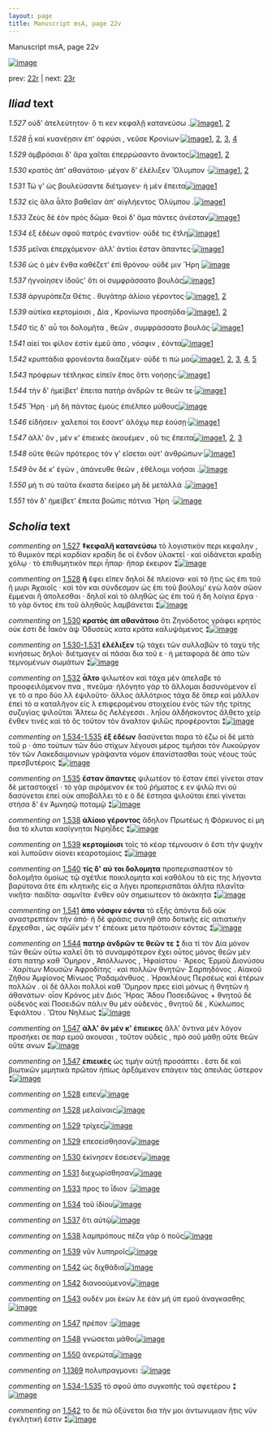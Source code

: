 ```yaml
---
layout: page
title: Manuscript msA, page 22v
---
```


Manuscript msA, page 22v

[![image](http://www.homermultitext.org/iipsrv?OBJ=IIP,1.0&FIF=/project/homer/pyramidal/deepzoom/hmt/vaimg/2017a/VA022VN_0524.tif&WID=100&CVT=JPEG)](http://www.homermultitext.org/ict2/?urn=urn:cite2:hmt:vaimg.2017a:VA022VN_0524)

prev:  [22r](../22r) | next:  [23r](../23r)

## *Iliad* text

*1.527* <a id="1.527"/> οὐδ' ἀτελεύτητον· ὅ τι κεν κεφαλῇ κατανεύσω .[![image](http://www.homermultitext.org/iipsrv?OBJ=IIP,1.0&FIF=/project/homer/pyramidal/deepzoom/hmt/vaimg/2017a/VA022VN_0524.tif&RGN=0.494,0.2104,0.365,0.0338&WID=1000&CVT=JPEG)](http://www.homermultitext.org/ict2/?urn=urn:cite2:hmt:vaimg.2017a:VA022VN_0524@0.494,0.2104,0.365,0.0338)[1](#msA_1.1331), [2](#msAil_1.1350)

*1.528* <a id="1.528"/> ᾖ καὶ κυανέῃσιν ἐπ' ὀφρύσι , νεῦσε Κρονίων·[![image](http://www.homermultitext.org/iipsrv?OBJ=IIP,1.0&FIF=/project/homer/pyramidal/deepzoom/hmt/vaimg/2017a/VA022VN_0524.tif&RGN=0.496,0.2329,0.357,0.0293&WID=1000&CVT=JPEG)](http://www.homermultitext.org/ict2/?urn=urn:cite2:hmt:vaimg.2017a:VA022VN_0524@0.496,0.2329,0.357,0.0293)[1](#msAil_1.1352), [2](#msA_1.1333), [3](#msAil_1.1351), [4](#msA_1.1332)

*1.529* <a id="1.529"/> ἀμβρόσιαι δ' ἄρα χαῖται ἐπερρώσαντο ἄνακτος[![image](http://www.homermultitext.org/iipsrv?OBJ=IIP,1.0&FIF=/project/homer/pyramidal/deepzoom/hmt/vaimg/2017a/VA022VN_0524.tif&RGN=0.495,0.2502,0.357,0.0316&WID=1000&CVT=JPEG)](http://www.homermultitext.org/ict2/?urn=urn:cite2:hmt:vaimg.2017a:VA022VN_0524@0.495,0.2502,0.357,0.0316)[1](#msAil_1.1353), [2](#msAil_1.1354)

*1.530* <a id="1.530"/> κρατὸς ἀπ' αθανάτοιο· μέγαν δ' ἐλέλιξεν Ὄλυμπον ·[![image](http://www.homermultitext.org/iipsrv?OBJ=IIP,1.0&FIF=/project/homer/pyramidal/deepzoom/hmt/vaimg/2017a/VA022VN_0524.tif&RGN=0.499,0.2697,0.369,0.0316&WID=1000&CVT=JPEG)](http://www.homermultitext.org/ict2/?urn=urn:cite2:hmt:vaimg.2017a:VA022VN_0524@0.499,0.2697,0.369,0.0316)[1](#msA_1.1334), [2](#msAil_1.1355)

*1.531* <a id="1.531"/> Τώ γ' ὡς βουλεύσαντε διέτμαγεν· ἡ μὲν ἔπειτα[![image](http://www.homermultitext.org/iipsrv?OBJ=IIP,1.0&FIF=/project/homer/pyramidal/deepzoom/hmt/vaimg/2017a/VA022VN_0524.tif&RGN=0.491,0.29,0.355,0.0316&WID=1000&CVT=JPEG)](http://www.homermultitext.org/ict2/?urn=urn:cite2:hmt:vaimg.2017a:VA022VN_0524@0.491,0.29,0.355,0.0316)[1](#msAil_1.1356)

*1.532* <a id="1.532"/> εἰς ἅλα ἆλτο βαθεῖαν ἀπ' αἰγλήεντος Ὀλύμπου .[![image](http://www.homermultitext.org/iipsrv?OBJ=IIP,1.0&FIF=/project/homer/pyramidal/deepzoom/hmt/vaimg/2017a/VA022VN_0524.tif&RGN=0.497,0.3118,0.355,0.0316&WID=1000&CVT=JPEG)](http://www.homermultitext.org/ict2/?urn=urn:cite2:hmt:vaimg.2017a:VA022VN_0524@0.497,0.3118,0.355,0.0316)[1](#msA_1.1336)

*1.533* <a id="1.533"/> Ζεὺς δὲ ἑὸν πρὸς δῶμα· 					θεοὶ δ' ἅμα πάντες ἀνέσταν[![image](http://www.homermultitext.org/iipsrv?OBJ=IIP,1.0&FIF=/project/homer/pyramidal/deepzoom/hmt/vaimg/2017a/VA022VN_0524.tif&RGN=0.496,0.3291,0.374,0.0361&WID=1000&CVT=JPEG)](http://www.homermultitext.org/ict2/?urn=urn:cite2:hmt:vaimg.2017a:VA022VN_0524@0.496,0.3291,0.374,0.0361)[1](#msAil_1.1357)

*1.534* <a id="1.534"/> ἐξ ἑδέων σφοῦ πατρὸς ἐναντίον· οὐδέ τις ἔτλη[![image](http://www.homermultitext.org/iipsrv?OBJ=IIP,1.0&FIF=/project/homer/pyramidal/deepzoom/hmt/vaimg/2017a/VA022VN_0524.tif&RGN=0.497,0.3471,0.353,0.0338&WID=1000&CVT=JPEG)](http://www.homermultitext.org/ict2/?urn=urn:cite2:hmt:vaimg.2017a:VA022VN_0524@0.497,0.3471,0.353,0.0338)[1](#msAil_1.1358)

*1.535* <a id="1.535"/> μεῖναι ἐπερχόμενον· ἀλλ' ἀντίοι ἔσταν ἅπαντες·[![image](http://www.homermultitext.org/iipsrv?OBJ=IIP,1.0&FIF=/project/homer/pyramidal/deepzoom/hmt/vaimg/2017a/VA022VN_0524.tif&RGN=0.5,0.3621,0.353,0.0338&WID=1000&CVT=JPEG)](http://www.homermultitext.org/ict2/?urn=urn:cite2:hmt:vaimg.2017a:VA022VN_0524@0.5,0.3621,0.353,0.0338)[1](#msA_1.1338)

*1.536* <a id="1.536"/> ὡς ὁ μὲν ἔνθα καθέζετ' ἐπὶ θρόνου· οὐδέ μιν Ἥρη 				[![image](http://www.homermultitext.org/iipsrv?OBJ=IIP,1.0&FIF=/project/homer/pyramidal/deepzoom/hmt/vaimg/2017a/VA022VN_0524.tif&RGN=0.504,0.3802,0.353,0.0338&WID=1000&CVT=JPEG)](http://www.homermultitext.org/ict2/?urn=urn:cite2:hmt:vaimg.2017a:VA022VN_0524@0.504,0.3802,0.353,0.0338)

*1.537* <a id="1.537"/> ἠγνοίησεν ἰδοῦς' ὅτι οἱ συμφράσσατο βουλὰς[![image](http://www.homermultitext.org/iipsrv?OBJ=IIP,1.0&FIF=/project/homer/pyramidal/deepzoom/hmt/vaimg/2017a/VA022VN_0524.tif&RGN=0.5,0.4027,0.324,0.0338&WID=1000&CVT=JPEG)](http://www.homermultitext.org/ict2/?urn=urn:cite2:hmt:vaimg.2017a:VA022VN_0524@0.5,0.4027,0.324,0.0338)[1](#msAil_1.1359)

*1.538* <a id="1.538"/> ἀργυρόπεζα Θέτις . 					θυγάτηρ ἁλίοιο γέροντος·[![image](http://www.homermultitext.org/iipsrv?OBJ=IIP,1.0&FIF=/project/homer/pyramidal/deepzoom/hmt/vaimg/2017a/VA022VN_0524.tif&RGN=0.503,0.42,0.326,0.0338&WID=1000&CVT=JPEG)](http://www.homermultitext.org/ict2/?urn=urn:cite2:hmt:vaimg.2017a:VA022VN_0524@0.503,0.42,0.326,0.0338)[1](#msA_1.1339), [2](#msAil_1.1360)

*1.539* <a id="1.539"/> αὐτίκα κερτομίοισι , Δία , 						 Κρονίωνα προσηῦδα·[![image](http://www.homermultitext.org/iipsrv?OBJ=IIP,1.0&FIF=/project/homer/pyramidal/deepzoom/hmt/vaimg/2017a/VA022VN_0524.tif&RGN=0.503,0.4335,0.369,0.0368&WID=1000&CVT=JPEG)](http://www.homermultitext.org/ict2/?urn=urn:cite2:hmt:vaimg.2017a:VA022VN_0524@0.503,0.4335,0.369,0.0368)[1](#msA_1.1340), [2](#msAil_1.1361)

*1.540* <a id="1.540"/> τίς δ' αὖ τοι δολομῆτα , θεῶν , συμφράσσατο βουλάς·[![image](http://www.homermultitext.org/iipsrv?OBJ=IIP,1.0&FIF=/project/homer/pyramidal/deepzoom/hmt/vaimg/2017a/VA022VN_0524.tif&RGN=0.497,0.4545,0.385,0.0368&WID=1000&CVT=JPEG)](http://www.homermultitext.org/ict2/?urn=urn:cite2:hmt:vaimg.2017a:VA022VN_0524@0.497,0.4545,0.385,0.0368)[1](#msA_1.1341)

*1.541* <a id="1.541"/> αἰεί τοι φίλον ἐστὶν ἐμεῦ ἀπο , νόσφιν , ἐόντα[![image](http://www.homermultitext.org/iipsrv?OBJ=IIP,1.0&FIF=/project/homer/pyramidal/deepzoom/hmt/vaimg/2017a/VA022VN_0524.tif&RGN=0.502,0.4786,0.329,0.0301&WID=1000&CVT=JPEG)](http://www.homermultitext.org/ict2/?urn=urn:cite2:hmt:vaimg.2017a:VA022VN_0524@0.502,0.4786,0.329,0.0301)[1](#msA_1.1342)

*1.542* <a id="1.542"/> κρυπτάδια φρονέοντα δικαζέμεν· οὐδέ τι πώ μοι[![image](http://www.homermultitext.org/iipsrv?OBJ=IIP,1.0&FIF=/project/homer/pyramidal/deepzoom/hmt/vaimg/2017a/VA022VN_0524.tif&RGN=0.503,0.4959,0.371,0.0301&WID=1000&CVT=JPEG)](http://www.homermultitext.org/ict2/?urn=urn:cite2:hmt:vaimg.2017a:VA022VN_0524@0.503,0.4959,0.371,0.0301)[1](#msAil_1.1363), [2](#msAint_1.1349), [3](#msAim_1.1348), [4](#msA_1.1343), [5](#msAil_1.1362)

*1.543* <a id="1.543"/> πρόφρων τέτληκας εἰπεῖν ἔπος ὅττι νοήσῃς·[![image](http://www.homermultitext.org/iipsrv?OBJ=IIP,1.0&FIF=/project/homer/pyramidal/deepzoom/hmt/vaimg/2017a/VA022VN_0524.tif&RGN=0.497,0.5154,0.371,0.0338&WID=1000&CVT=JPEG)](http://www.homermultitext.org/ict2/?urn=urn:cite2:hmt:vaimg.2017a:VA022VN_0524@0.497,0.5154,0.371,0.0338)[1](#msAil_1.1364)

*1.544* <a id="1.544"/> τὴν δ' ἠμείβετ' ἔπειτα πατὴρ ἀνδρῶν τε θεῶν τε·[![image](http://www.homermultitext.org/iipsrv?OBJ=IIP,1.0&FIF=/project/homer/pyramidal/deepzoom/hmt/vaimg/2017a/VA022VN_0524.tif&RGN=0.494,0.5319,0.386,0.0368&WID=1000&CVT=JPEG)](http://www.homermultitext.org/ict2/?urn=urn:cite2:hmt:vaimg.2017a:VA022VN_0524@0.494,0.5319,0.386,0.0368)[1](#msA_1.1344)

*1.545* <a id="1.545"/> Ἥρη · μὴ δὴ πάντας 					ἐμοὺς ἐπιέλπεο μύθους[![image](http://www.homermultitext.org/iipsrv?OBJ=IIP,1.0&FIF=/project/homer/pyramidal/deepzoom/hmt/vaimg/2017a/VA022VN_0524.tif&RGN=0.504,0.55,0.351,0.0368&WID=1000&CVT=JPEG)](http://www.homermultitext.org/ict2/?urn=urn:cite2:hmt:vaimg.2017a:VA022VN_0524@0.504,0.55,0.351,0.0368)

*1.546* <a id="1.546"/> εἰδήσειν· χαλεποί τοι ἔσοντ' ἀλόχῳ περ ἐούσῃ·[![image](http://www.homermultitext.org/iipsrv?OBJ=IIP,1.0&FIF=/project/homer/pyramidal/deepzoom/hmt/vaimg/2017a/VA022VN_0524.tif&RGN=0.505,0.5702,0.349,0.0323&WID=1000&CVT=JPEG)](http://www.homermultitext.org/ict2/?urn=urn:cite2:hmt:vaimg.2017a:VA022VN_0524@0.505,0.5702,0.349,0.0323)[1](#msAil_1.1365)

*1.547* <a id="1.547"/> ἀλλ' ὃν , μέν κ' ἐπιεικὲς ἀκουέμεν , οὔ τις ἔπειτα[![image](http://www.homermultitext.org/iipsrv?OBJ=IIP,1.0&FIF=/project/homer/pyramidal/deepzoom/hmt/vaimg/2017a/VA022VN_0524.tif&RGN=0.51,0.589,0.355,0.0323&WID=1000&CVT=JPEG)](http://www.homermultitext.org/ict2/?urn=urn:cite2:hmt:vaimg.2017a:VA022VN_0524@0.51,0.589,0.355,0.0323)[1](#msA_1.1346), [2](#msA_1.1345), [3](#msAil_1.1366)

*1.548* <a id="1.548"/> οὔτε θεῶν πρότερος τόν γ' εἴσεται οὐτ' ἀνθρώπων·[![image](http://www.homermultitext.org/iipsrv?OBJ=IIP,1.0&FIF=/project/homer/pyramidal/deepzoom/hmt/vaimg/2017a/VA022VN_0524.tif&RGN=0.509,0.6056,0.341,0.0346&WID=1000&CVT=JPEG)](http://www.homermultitext.org/ict2/?urn=urn:cite2:hmt:vaimg.2017a:VA022VN_0524@0.509,0.6056,0.341,0.0346)[1](#msAil_1.1367)

*1.549* <a id="1.549"/> ὃν δέ κ' ἐγὼν , ἀπάνευθε θεῶν , ἐθέλοιμι νοῆσαι .[![image](http://www.homermultitext.org/iipsrv?OBJ=IIP,1.0&FIF=/project/homer/pyramidal/deepzoom/hmt/vaimg/2017a/VA022VN_0524.tif&RGN=0.508,0.6281,0.358,0.0346&WID=1000&CVT=JPEG)](http://www.homermultitext.org/ict2/?urn=urn:cite2:hmt:vaimg.2017a:VA022VN_0524@0.508,0.6281,0.358,0.0346)

*1.550* <a id="1.550"/> μή τι σὺ ταῦτα ἕκαστα διείρεο μὴ δὲ μετάλλά .[![image](http://www.homermultitext.org/iipsrv?OBJ=IIP,1.0&FIF=/project/homer/pyramidal/deepzoom/hmt/vaimg/2017a/VA022VN_0524.tif&RGN=0.509,0.6446,0.367,0.0346&WID=1000&CVT=JPEG)](http://www.homermultitext.org/ict2/?urn=urn:cite2:hmt:vaimg.2017a:VA022VN_0524@0.509,0.6446,0.367,0.0346)[1](#msAil_1.1368)

*1.551* <a id="1.551"/> τὸν δ' ἠμείβετ' ἔπειτα βοῶπις πότνια Ἥρη ·[![image](http://www.homermultitext.org/iipsrv?OBJ=IIP,1.0&FIF=/project/homer/pyramidal/deepzoom/hmt/vaimg/2017a/VA022VN_0524.tif&RGN=0.504,0.6657,0.353,0.0346&WID=1000&CVT=JPEG)](http://www.homermultitext.org/ict2/?urn=urn:cite2:hmt:vaimg.2017a:VA022VN_0524@0.504,0.6657,0.353,0.0346)

## *Scholia* text

*commenting on* [1.527](#1.527)  <a id="msA_1.1331"/> **‡κεφαλῆ κατανεύσω** τὸ λογιστικὸν περι κεφαλην , τὸ θυμικὸν περὶ καρδίαν κραδίη δε οἱ ἔνδον ὑλακτεῖ · καὶ οἱδάνεται κραδίῃ χόλῳ · τὸ ἐπιθυμητικὸν περι ἧπαρ· ἣπαρ έκειρον ⁑[![image](http://www.homermultitext.org/iipsrv?OBJ=IIP,1.0&FIF=/project/homer/pyramidal/deepzoom/hmt/vaimg/2017a/VA022VN_0524.tif&RGN=0.21260133,0.10705394,0.61569639,0.03651452&WID=1000&CVT=JPEG)](http://www.homermultitext.org/ict2/?urn=urn:cite2:hmt:vaimg.2017a:VA022VN_0524@0.21260133,0.10705394,0.61569639,0.03651452)

*commenting on* [1.528](#1.528)  <a id="msA_1.1332"/> **ῆ** ἔφει εῖπεν δηλοὶ δὲ πλείονα· καὶ τὸ ἥτις ὡς ἐπι τοῦ ἣ μυρι Ἀχαιοῖς · καὶ τὸν και σύνδεσμον ὡς ἐπι τοῦ βούλομ' εγὼ λαὸν σῶον ἔμμεναι ἢ ἀπολεσθαι · δηλοῖ καὶ τὸ ἀληθῶς ὡς ἐπι τοῦ ή δη λοίγια ἔργα · τὸ γὰρ ὄντος ἐπι τοῦ ἀληθοῦς λαμβάνεται ⁑[![image](http://www.homermultitext.org/iipsrv?OBJ=IIP,1.0&FIF=/project/homer/pyramidal/deepzoom/hmt/vaimg/2017a/VA022VN_0524.tif&RGN=0.22439204,0.12254495,0.60390567,0.04370678&WID=1000&CVT=JPEG)](http://www.homermultitext.org/ict2/?urn=urn:cite2:hmt:vaimg.2017a:VA022VN_0524@0.22439204,0.12254495,0.60390567,0.04370678)

*commenting on* [1.530](#1.530)  <a id="msA_1.1334"/> **κρατὸς ἀπ αθανάτοιο** ὅτι Ζηνόδοτος γράφει κρητὸς οὐκ έστι δὲ Ϊακὸν ὰψ Ὁδυσεὺς κατα κράτα καλυψάμενος ⁑[![image](http://www.homermultitext.org/iipsrv?OBJ=IIP,1.0&FIF=/project/homer/pyramidal/deepzoom/hmt/vaimg/2017a/VA022VN_0524.tif&RGN=0.23065586,0.15408022,0.59358880,0.03485477&WID=1000&CVT=JPEG)](http://www.homermultitext.org/ict2/?urn=urn:cite2:hmt:vaimg.2017a:VA022VN_0524@0.23065586,0.15408022,0.59358880,0.03485477)

*commenting on* [1.530-1.531](#1.530-1.531)  <a id="msA_1.1335"/> **ἐλέλιξεν** τῷ τάχει τῶν συλλαβῶν τὸ ταχὺ τῆς κινήσεως δηλοὶ· διέτμαγεν αἱ πᾶσαι δια τοῦ ε · ἡ μεταφορὰ δὲ ἀπο τῶν τεμνομένων σωμάτων ⁑[![image](http://www.homermultitext.org/iipsrv?OBJ=IIP,1.0&FIF=/project/homer/pyramidal/deepzoom/hmt/vaimg/2017a/VA022VN_0524.tif&RGN=0.23065586,0.16403873,0.59358880,0.03540802&WID=1000&CVT=JPEG)](http://www.homermultitext.org/ict2/?urn=urn:cite2:hmt:vaimg.2017a:VA022VN_0524@0.23065586,0.16403873,0.59358880,0.03540802)

*commenting on* [1.532](#1.532)  <a id="msA_1.1336"/> **ἆλτο** ψιλωτέον καὶ τάχα μὲν ἀπελαβε τὸ προοφειλόμενον πνα , πνεῦμα· ἠλόγητο γὰρ τὸ ἄλλομαι δασυνόμενον εἴ γε τὸ α προ δύο λλ ἐψιλοῦτο· ἄλλος ἀλλότριος τάχα δὲ ὅπερ καὶ μᾶλλον ἐπεὶ τὸ α καταλῆγον εἰς λ επιφερομένου στοιχείου ἑνὸς τῶν τῆς τρίτης συζυγίας ψιλοῦται Ἄλτεω ὃς Λελέγεσσι . ληΐου ἀλδήσκοντος ἄλθετο χείρ ἔνθεν τινὲς καὶ τὸ ὃς τοῦτον τὸν ἄναλτον ψιλῶς προφέρονται ⁑[![image](http://www.homermultitext.org/iipsrv?OBJ=IIP,1.0&FIF=/project/homer/pyramidal/deepzoom/hmt/vaimg/2017a/VA022VN_0524.tif&RGN=0.22807664,0.17510373,0.59874724,0.07994467&WID=1000&CVT=JPEG)](http://www.homermultitext.org/ict2/?urn=urn:cite2:hmt:vaimg.2017a:VA022VN_0524@0.22807664,0.17510373,0.59874724,0.07994467)

*commenting on* [1.534-1.535](#1.534-1.535)  <a id="msA_1.1337"/> **ἐξ ἑδέων** δασύνεται παρα τὸ έζω οἱ δὲ μετὰ τοῦ ρ · ἀπο τούτων τῶν δύο στίχων λέγουσι μέρος τιμῆσαι τὸν Λυκοῦργον τὸν τῶν Λακεδαιμονιων γράψαντα νόμον ἐπανίστασθαι τοὺς νέους τοῦς πρεσβυτέροις ⁑[![image](http://www.homermultitext.org/iipsrv?OBJ=IIP,1.0&FIF=/project/homer/pyramidal/deepzoom/hmt/vaimg/2017a/VA022VN_0524.tif&RGN=0.21849668,0.24757953,0.21739130,0.06362379&WID=1000&CVT=JPEG)](http://www.homermultitext.org/ict2/?urn=urn:cite2:hmt:vaimg.2017a:VA022VN_0524@0.21849668,0.24757953,0.21739130,0.06362379)

*commenting on* [1.535](#1.535)  <a id="msA_1.1338"/> **ἔσταν ἅπαντες** ψιλωτέον τὸ ἔσταν ἐπεὶ γίνεται σταν δὲ μεταστοιχεῖ · τὸ γὰρ αιρόμενον ἐκ τοῦ ῥήματος ε εν ψιλῶ πνι οὐ δασύνεται ἐπεὶ οὐκ αποβάλλει τὸ ε ὁ δὲ ἔστησα ψιλοῦται ἐπεὶ γίνεται στήσα δ' ἐν Ἀμνησῷ ποταμῷ ⁑[![image](http://www.homermultitext.org/iipsrv?OBJ=IIP,1.0&FIF=/project/homer/pyramidal/deepzoom/hmt/vaimg/2017a/VA022VN_0524.tif&RGN=0.22033898,0.30373444,0.21702284,0.06528354&WID=1000&CVT=JPEG)](http://www.homermultitext.org/ict2/?urn=urn:cite2:hmt:vaimg.2017a:VA022VN_0524@0.22033898,0.30373444,0.21702284,0.06528354)

*commenting on* [1.538](#1.538)  <a id="msA_1.1339"/> **ἁλίοιο γέροντος** ἄδηλον Πρωτέως ἠ Φόρκυνος εἰ μη δια τὸ κλυται κασίγνηται Νιρηΐδες ⁑[![image](http://www.homermultitext.org/iipsrv?OBJ=IIP,1.0&FIF=/project/homer/pyramidal/deepzoom/hmt/vaimg/2017a/VA022VN_0524.tif&RGN=0.21186441,0.35822960,0.24281503,0.03457815&WID=1000&CVT=JPEG)](http://www.homermultitext.org/ict2/?urn=urn:cite2:hmt:vaimg.2017a:VA022VN_0524@0.21186441,0.35822960,0.24281503,0.03457815)

*commenting on* [1.539](#1.539)  <a id="msA_1.1340"/> **κερτομίοισι** τοῖς τὸ κέαρ τέμνουσιν ὀ ἔστι τὴν ψυχὴν καὶ λυποῦσιν οἱονει κεαροτομίοις ⁑[![image](http://www.homermultitext.org/iipsrv?OBJ=IIP,1.0&FIF=/project/homer/pyramidal/deepzoom/hmt/vaimg/2017a/VA022VN_0524.tif&RGN=0.22254974,0.38644537,0.23397200,0.02904564&WID=1000&CVT=JPEG)](http://www.homermultitext.org/ict2/?urn=urn:cite2:hmt:vaimg.2017a:VA022VN_0524@0.22254974,0.38644537,0.23397200,0.02904564)

*commenting on* [1.540](#1.540)  <a id="msA_1.1341"/> **τίς δ' αὐ τοι δολομητα** προπερισπαστέον τὸ δολομῆτα ὁμοίως τῷ σχέτλιε ποικιλομητα καὶ καθόλου τὰ εἰς της λήγοντα βαρύτονα ὅτε ἐπι κλητικῆς εἰς α λήγει προπερισπᾶται ἀλῆτα πλανῖτα· νικῆτα· παιδῖτα· σαμνῖτα· ἔνθεν οῦν σημειωτεον τὸ ἀκάκητα ⁑[![image](http://www.homermultitext.org/iipsrv?OBJ=IIP,1.0&FIF=/project/homer/pyramidal/deepzoom/hmt/vaimg/2017a/VA022VN_0524.tif&RGN=0.21149595,0.41106501,0.23618276,0.07247580&WID=1000&CVT=JPEG)](http://www.homermultitext.org/ict2/?urn=urn:cite2:hmt:vaimg.2017a:VA022VN_0524@0.21149595,0.41106501,0.23618276,0.07247580)

*commenting on* [1.541](#1.541)  <a id="msA_1.1342"/> **ἀπο νόσφιν εόντα** τὸ εξῆς ἀπόντα διὃ οὐκ αναστρεπτέον τὴν ἀπό· ἡ δὲ φράσις συνηθ ἀπο δοτικῆς εἰς αιτιατικὴν ἔρχεσθαι , ὡς σφῶϊν μέν τ' ἐπέοικε μετα πρότοισιν εόντας ⁑[![image](http://www.homermultitext.org/iipsrv?OBJ=IIP,1.0&FIF=/project/homer/pyramidal/deepzoom/hmt/vaimg/2017a/VA022VN_0524.tif&RGN=0.21333825,0.47607192,0.23728814,0.05449516&WID=1000&CVT=JPEG)](http://www.homermultitext.org/ict2/?urn=urn:cite2:hmt:vaimg.2017a:VA022VN_0524@0.21333825,0.47607192,0.23728814,0.05449516)

*commenting on* [1.544](#1.544)  <a id="msA_1.1344"/> **πατηρ ἀνδρῶν τε θεῶν τε ⁑** δια τί τὸν Δία μόνον τῶν θεῶν οὕτω καλεῖ ὅτι τὸ συναμφότερον ἔχει οὗτος μόνος θεῶν μὲν ἐστι πατηρ καθ Ὅμηρον , Ἀπόλλωνος , Ἡφαίστου · Ἄρεος Ἑρμοῦ Διονύσου · Χαρίτων Μουσῶν Ἀφροδίτης · καὶ πολλῶν θνητῶν· Σαρπηδόνος . Αἰακοῦ Ζήθου Ἀμφίονος Μίνωος Ῥαδαμάνθυος . Ἡρακλέους Περσέως καὶ ἑτέρων πολλῶν . οἱ δὲ ἄλλοι πολλοὶ καθ Ὅμηρον πρες εἰσὶ μόνως ἠ θνητῶν ἠ ἀθανάτων· οἷον Κρόνος μὲν Διός Ἥρας Ἅδου Ποσειδῶνος + θνητοῦ δὲ οὐδενός καὶ Ποσειδῶν πάλιν θυ μὲν οὐδενὸς , θνητοῦ δὲ , Κύκλωπος Ἐφιάλτου . Ὤτου Νηλέως ⁑[![image](http://www.homermultitext.org/iipsrv?OBJ=IIP,1.0&FIF=/project/homer/pyramidal/deepzoom/hmt/vaimg/2017a/VA022VN_0524.tif&RGN=0.21849668,0.55656985,0.23360354,0.15878285&WID=1000&CVT=JPEG)](http://www.homermultitext.org/ict2/?urn=urn:cite2:hmt:vaimg.2017a:VA022VN_0524@0.21849668,0.55656985,0.23360354,0.15878285)

*commenting on* [1.547](#1.547)  <a id="msA_1.1345"/> **ἀλλ' ὃν μέν κ' ἐπιεικες** ἄλλ' ὅντινα μὲν λόγον προσήκει σε παρ εμοῦ ακουσαι , τοῦτον οὐδεὶς , πρὸ σοῦ μάθῃ οὔτε θεῶν οὔτε ανων ⁑[![image](http://www.homermultitext.org/iipsrv?OBJ=IIP,1.0&FIF=/project/homer/pyramidal/deepzoom/hmt/vaimg/2017a/VA022VN_0524.tif&RGN=0.23102432,0.69820194,0.64185704,0.03291840&WID=1000&CVT=JPEG)](http://www.homermultitext.org/ict2/?urn=urn:cite2:hmt:vaimg.2017a:VA022VN_0524@0.23102432,0.69820194,0.64185704,0.03291840)

*commenting on* [1.547](#1.547)  <a id="msA_1.1346"/> **ἐπιεικὲς** ὡς τιμὴν αὐτῇ προσάπτει . ἔστι δὲ καὶ βιωτικῶν μιμητικὰ πρῶτον ἠπίως ἀρξάμενον επάγειν τὰς ἀπειλὰς ὕστερον ⁑[![image](http://www.homermultitext.org/iipsrv?OBJ=IIP,1.0&FIF=/project/homer/pyramidal/deepzoom/hmt/vaimg/2017a/VA022VN_0524.tif&RGN=0.24170965,0.71811895,0.62011791,0.03098202&WID=1000&CVT=JPEG)](http://www.homermultitext.org/ict2/?urn=urn:cite2:hmt:vaimg.2017a:VA022VN_0524@0.24170965,0.71811895,0.62011791,0.03098202)

*commenting on* [1.528](#1.528)  <a id="msAil_1.1351.comment"/> ειπεν[![image](http://www.homermultitext.org/iipsrv?OBJ=IIP,1.0&FIF=/project/homer/pyramidal/deepzoom/hmt/vaimg/2017a/VA022VN_0524.tif&RGN=0.51842299,0.23734440,0.01142225,0.00774550&WID=1000&CVT=JPEG)](http://www.homermultitext.org/ict2/?urn=urn:cite2:hmt:vaimg.2017a:VA022VN_0524@0.51842299,0.23734440,0.01142225,0.00774550)

*commenting on* [1.528](#1.528)  <a id="msAil_1.1352.comment"/> μελαίναις[![image](http://www.homermultitext.org/iipsrv?OBJ=IIP,1.0&FIF=/project/homer/pyramidal/deepzoom/hmt/vaimg/2017a/VA022VN_0524.tif&RGN=0.57516581,0.23513140,0.03831982,0.00968188&WID=1000&CVT=JPEG)](http://www.homermultitext.org/ict2/?urn=urn:cite2:hmt:vaimg.2017a:VA022VN_0524@0.57516581,0.23513140,0.03831982,0.00968188)

*commenting on* [1.529](#1.529)  <a id="msAil_1.1353.comment"/> τρίχες[![image](http://www.homermultitext.org/iipsrv?OBJ=IIP,1.0&FIF=/project/homer/pyramidal/deepzoom/hmt/vaimg/2017a/VA022VN_0524.tif&RGN=0.65254237,0.25089903,0.02873987,0.01051176&WID=1000&CVT=JPEG)](http://www.homermultitext.org/ict2/?urn=urn:cite2:hmt:vaimg.2017a:VA022VN_0524@0.65254237,0.25089903,0.02873987,0.01051176)

*commenting on* [1.529](#1.529)  <a id="msAil_1.1354.comment"/> επεσείσθησαν[![image](http://www.homermultitext.org/iipsrv?OBJ=IIP,1.0&FIF=/project/homer/pyramidal/deepzoom/hmt/vaimg/2017a/VA022VN_0524.tif&RGN=0.72844510,0.25200553,0.04937362,0.00995851&WID=1000&CVT=JPEG)](http://www.homermultitext.org/ict2/?urn=urn:cite2:hmt:vaimg.2017a:VA022VN_0524@0.72844510,0.25200553,0.04937362,0.00995851)

*commenting on* [1.530](#1.530)  <a id="msAil_1.1355.comment"/> ἐκίνησεν ἔσεισεν[![image](http://www.homermultitext.org/iipsrv?OBJ=IIP,1.0&FIF=/project/homer/pyramidal/deepzoom/hmt/vaimg/2017a/VA022VN_0524.tif&RGN=0.75460575,0.26804979,0.05453206,0.01051176&WID=1000&CVT=JPEG)](http://www.homermultitext.org/ict2/?urn=urn:cite2:hmt:vaimg.2017a:VA022VN_0524@0.75460575,0.26804979,0.05453206,0.01051176)

*commenting on* [1.531](#1.531)  <a id="msAil_1.1356.comment"/> διεχωρίσθησαν[![image](http://www.homermultitext.org/iipsrv?OBJ=IIP,1.0&FIF=/project/homer/pyramidal/deepzoom/hmt/vaimg/2017a/VA022VN_0524.tif&RGN=0.69454679,0.29128631,0.05084746,0.01078838&WID=1000&CVT=JPEG)](http://www.homermultitext.org/ict2/?urn=urn:cite2:hmt:vaimg.2017a:VA022VN_0524@0.69454679,0.29128631,0.05084746,0.01078838)

*commenting on* [1.533](#1.533)  <a id="msAil_1.1357.comment"/> προς το ΐδιον :[![image](http://www.homermultitext.org/iipsrv?OBJ=IIP,1.0&FIF=/project/homer/pyramidal/deepzoom/hmt/vaimg/2017a/VA022VN_0524.tif&RGN=0.58400884,0.32835408,0.03758290,0.01106501&WID=1000&CVT=JPEG)](http://www.homermultitext.org/ict2/?urn=urn:cite2:hmt:vaimg.2017a:VA022VN_0524@0.58400884,0.32835408,0.03758290,0.01106501)

*commenting on* [1.534](#1.534)  <a id="msAil_1.1358.comment"/> τοῦ ἰδίου[![image](http://www.homermultitext.org/iipsrv?OBJ=IIP,1.0&FIF=/project/homer/pyramidal/deepzoom/hmt/vaimg/2017a/VA022VN_0524.tif&RGN=0.58879882,0.34661134,0.03610906,0.00968188&WID=1000&CVT=JPEG)](http://www.homermultitext.org/ict2/?urn=urn:cite2:hmt:vaimg.2017a:VA022VN_0524@0.58879882,0.34661134,0.03610906,0.00968188)

*commenting on* [1.537](#1.537)  <a id="msAil_1.1359.comment"/> ὅτι αὐτῷ[![image](http://www.homermultitext.org/iipsrv?OBJ=IIP,1.0&FIF=/project/homer/pyramidal/deepzoom/hmt/vaimg/2017a/VA022VN_0524.tif&RGN=0.63817244,0.40138313,0.04126750,0.01023513&WID=1000&CVT=JPEG)](http://www.homermultitext.org/ict2/?urn=urn:cite2:hmt:vaimg.2017a:VA022VN_0524@0.63817244,0.40138313,0.04126750,0.01023513)

*commenting on* [1.538](#1.538)  <a id="msAil_1.1360.comment"/> λαμπρόπους πέζα γὰρ ὁ ποῦς[![image](http://www.homermultitext.org/iipsrv?OBJ=IIP,1.0&FIF=/project/homer/pyramidal/deepzoom/hmt/vaimg/2017a/VA022VN_0524.tif&RGN=0.52652911,0.42213001,0.11459101,0.01493776&WID=1000&CVT=JPEG)](http://www.homermultitext.org/ict2/?urn=urn:cite2:hmt:vaimg.2017a:VA022VN_0524@0.52652911,0.42213001,0.11459101,0.01493776)

*commenting on* [1.539](#1.539)  <a id="msAil_1.1361.comment"/> νῦν λυπηροῖς[![image](http://www.homermultitext.org/iipsrv?OBJ=IIP,1.0&FIF=/project/homer/pyramidal/deepzoom/hmt/vaimg/2017a/VA022VN_0524.tif&RGN=0.59137804,0.44343015,0.04863670,0.01051176&WID=1000&CVT=JPEG)](http://www.homermultitext.org/ict2/?urn=urn:cite2:hmt:vaimg.2017a:VA022VN_0524@0.59137804,0.44343015,0.04863670,0.01051176)

*commenting on* [1.542](#1.542)  <a id="msAil_1.1362.comment"/> ὡς διχθάδια[![image](http://www.homermultitext.org/iipsrv?OBJ=IIP,1.0&FIF=/project/homer/pyramidal/deepzoom/hmt/vaimg/2017a/VA022VN_0524.tif&RGN=0.52137067,0.50207469,0.04789978,0.01134163&WID=1000&CVT=JPEG)](http://www.homermultitext.org/ict2/?urn=urn:cite2:hmt:vaimg.2017a:VA022VN_0524@0.52137067,0.50207469,0.04789978,0.01134163)

*commenting on* [1.542](#1.542)  <a id="msAil_1.1363.comment"/> διανοούμενον[![image](http://www.homermultitext.org/iipsrv?OBJ=IIP,1.0&FIF=/project/homer/pyramidal/deepzoom/hmt/vaimg/2017a/VA022VN_0524.tif&RGN=0.62048637,0.49820194,0.04753132,0.01327801&WID=1000&CVT=JPEG)](http://www.homermultitext.org/ict2/?urn=urn:cite2:hmt:vaimg.2017a:VA022VN_0524@0.62048637,0.49820194,0.04753132,0.01327801)

*commenting on* [1.543](#1.543)  <a id="msAil_1.1364.comment"/> ουδέν μοι ἑκὼν λε ἐὰν μὴ ὑπ εμοῦ ἀναγκασθης[![image](http://www.homermultitext.org/iipsrv?OBJ=IIP,1.0&FIF=/project/homer/pyramidal/deepzoom/hmt/vaimg/2017a/VA022VN_0524.tif&RGN=0.51731761,0.51756570,0.16285925,0.01327801&WID=1000&CVT=JPEG)](http://www.homermultitext.org/ict2/?urn=urn:cite2:hmt:vaimg.2017a:VA022VN_0524@0.51731761,0.51756570,0.16285925,0.01327801)

*commenting on* [1.547](#1.547)  <a id="msAil_1.1366.comment"/> πρέπον :[![image](http://www.homermultitext.org/iipsrv?OBJ=IIP,1.0&FIF=/project/homer/pyramidal/deepzoom/hmt/vaimg/2017a/VA022VN_0524.tif&RGN=0.64848931,0.59225450,0.03095063,0.00968188&WID=1000&CVT=JPEG)](http://www.homermultitext.org/ict2/?urn=urn:cite2:hmt:vaimg.2017a:VA022VN_0524@0.64848931,0.59225450,0.03095063,0.00968188)

*commenting on* [1.548](#1.548)  <a id="msAil_1.1367.comment"/> γνώσεται μάθοι[![image](http://www.homermultitext.org/iipsrv?OBJ=IIP,1.0&FIF=/project/homer/pyramidal/deepzoom/hmt/vaimg/2017a/VA022VN_0524.tif&RGN=0.72328666,0.60829876,0.05232130,0.01051176&WID=1000&CVT=JPEG)](http://www.homermultitext.org/ict2/?urn=urn:cite2:hmt:vaimg.2017a:VA022VN_0524@0.72328666,0.60829876,0.05232130,0.01051176)

*commenting on* [1.550](#1.550)  <a id="msAil_1.1368.comment"/> ἀνερώτα[![image](http://www.homermultitext.org/iipsrv?OBJ=IIP,1.0&FIF=/project/homer/pyramidal/deepzoom/hmt/vaimg/2017a/VA022VN_0524.tif&RGN=0.72328666,0.64536653,0.03647752,0.01078838&WID=1000&CVT=JPEG)](http://www.homermultitext.org/ict2/?urn=urn:cite2:hmt:vaimg.2017a:VA022VN_0524@0.72328666,0.64536653,0.03647752,0.01078838)

*commenting on* [1.1369](#1.1369)  <a id="msAil_1.1369.comment"/> πολυπραγμονει :[![image](http://www.homermultitext.org/iipsrv?OBJ=IIP,1.0&FIF=/project/homer/pyramidal/deepzoom/hmt/vaimg/2017a/VA022VN_0524.tif&RGN=0.81024318,0.64453665,0.06448047,0.01134163&WID=1000&CVT=JPEG)](http://www.homermultitext.org/ict2/?urn=urn:cite2:hmt:vaimg.2017a:VA022VN_0524@0.81024318,0.64453665,0.06448047,0.01134163)

*commenting on* [1.534-1.535](#1.534-1.535)  <a id="msAim_1.1347.comment"/> τὸ σφοῦ ἀπο συγκοπῆς τοῦ σφετέρου ⁑[![image](http://www.homermultitext.org/iipsrv?OBJ=IIP,1.0&FIF=/project/homer/pyramidal/deepzoom/hmt/vaimg/2017a/VA022VN_0524.tif&RGN=0.44215181,0.34882434,0.05305822,0.02849239&WID=1000&CVT=JPEG)](http://www.homermultitext.org/ict2/?urn=urn:cite2:hmt:vaimg.2017a:VA022VN_0524@0.44215181,0.34882434,0.05305822,0.02849239)

*commenting on* [1.542](#1.542)  <a id="msAint_1.1349.comment"/> το δε πῶ ὀξύνεται δια τὴν μοι ἀντωνυμιαν ἥτις νῦν ἐγκλητική ἔστιν ⁑[![image](http://www.homermultitext.org/iipsrv?OBJ=IIP,1.0&FIF=/project/homer/pyramidal/deepzoom/hmt/vaimg/2017a/VA022VN_0524.tif&RGN=0.86035372,0.50262794,0.04347826,0.05449516&WID=1000&CVT=JPEG)](http://www.homermultitext.org/ict2/?urn=urn:cite2:hmt:vaimg.2017a:VA022VN_0524@0.86035372,0.50262794,0.04347826,0.05449516)